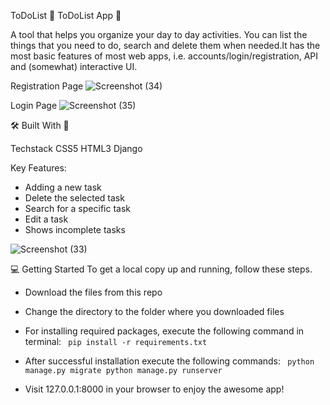 ToDoList
📘 ToDoList App 📖

A tool that helps you organize your day to day activities. You can list the things that you need to do, search and delete them when needed.It has the most basic features of most web apps, i.e. accounts/login/registration, API and (somewhat) interactive UI.

Registration Page 
![Screenshot (34)](https://github.com/Phenolah/ToDoList/assets/104977409/3ed53ea0-89d5-48d0-b7f6-036744a97259)

Login Page ![Screenshot (35)](https://github.com/Phenolah/ToDoList/assets/104977409/1c682635-5e76-473a-8750-b3aed1e3f70d)


🛠 Built With 🔧

Techstack
CSS5
HTML3
Django

Key Features:

- Adding a new task
- Delete the selected task
- Search for a specific task
- Edit a task
- Shows incomplete tasks


![Screenshot (33)](https://github.com/Phenolah/ToDoList/assets/104977409/6d5152e2-328b-4fee-b07a-58e57809bc5a)

💻 Getting Started To get a local copy up and running, follow these steps.

- Download the files from this repo

- Change the directory to the folder where you downloaded files

- For installing required packages, execute the following command in terminal: 
<code> pip install -r requirements.txt </code>

- After successful installation execute the following commands: 
<code> python manage.py migrate python manage.py runserver </code>

- Visit 127.0.0.1:8000 in your browser to enjoy the awesome app!
